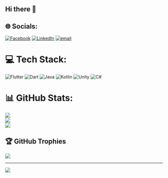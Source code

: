 ## Hi there 👋

<!--
**Mohsin832/Mohsin832** is a ✨ _special_ ✨ repository because its `README.md` (this file) appears on your GitHub profile.

Here are some ideas to get you started: 

- 🔭 I’m currently working on flutter applications 
- 🌱 I’m currently learning flutter and curious in learning game development
- 👯 I’m looking to collaborate on with your work
- 💬 Ask me about anything related to app development 
- 📫 How to reach me: contact to my email 
-->



## 🌐 Socials:
[![Facebook](https://img.shields.io/badge/Facebook-%231877F2.svg?logo=Facebook&logoColor=white)](https://facebook.com/https://www.facebook.com/people/Muhammad-Mohsin/pfbid0bNCRCMSya1YoXL9aiv7nZ12MWBbnxuZdhmaqw78eVyLWnCPxmrR8997ujGR2DfoXl/) [![LinkedIn](https://img.shields.io/badge/LinkedIn-%230077B5.svg?logo=linkedin&logoColor=white)]([https://linkedin.com/in/https://www.linkedin.com/in/muhammad-mohsin-8441a3247/](https://www.linkedin.com/in/muhammad-mohsin-8441a3247?utm_source=share&utm_campaign=share_via&utm_content=profile&utm_medium=android_app)) [![email](https://img.shields.io/badge/Email-D14836?logo=gmail&logoColor=white)](mailto:mm8116900@gmail.com) 

# 💻 Tech Stack:
![Flutter](https://img.shields.io/badge/Flutter-%2302569B.svg?style=for-the-badge&logo=Flutter&logoColor=white) ![Dart](https://img.shields.io/badge/dart-%230175C2.svg?style=for-the-badge&logo=dart&logoColor=white) ![Java](https://img.shields.io/badge/java-%23ED8B00.svg?style=for-the-badge&logo=openjdk&logoColor=white) ![Kotlin](https://img.shields.io/badge/kotlin-%237F52FF.svg?style=for-the-badge&logo=kotlin&logoColor=white) ![Unity](https://img.shields.io/badge/unity-%23000000.svg?style=for-the-badge&logo=unity&logoColor=white) ![C#](https://img.shields.io/badge/c%23-%23239120.svg?style=for-the-badge&logo=csharp&logoColor=white)
# 📊 GitHub Stats:
![](https://github-readme-stats.vercel.app/api?username=mohsin832&theme=dark&hide_border=false&include_all_commits=false&count_private=false)<br/>
![](https://nirzak-streak-stats.vercel.app/?user=mohsin832&theme=dark&hide_border=false)<br/>
![](https://github-readme-stats.vercel.app/api/top-langs/?username=mohsin832&theme=dark&hide_border=false&include_all_commits=false&count_private=false&layout=compact)

## 🏆 GitHub Trophies
![](https://github-profile-trophy.vercel.app/?username=mohsin832&theme=radical&no-frame=false&no-bg=true&margin-w=4)

---
[![](https://visitcount.itsvg.in/api?id=mohsin832&icon=0&color=0)](https://visitcount.itsvg.in)

<!-- Proudly created with GPRM ( https://gprm.itsvg.in ) -->
